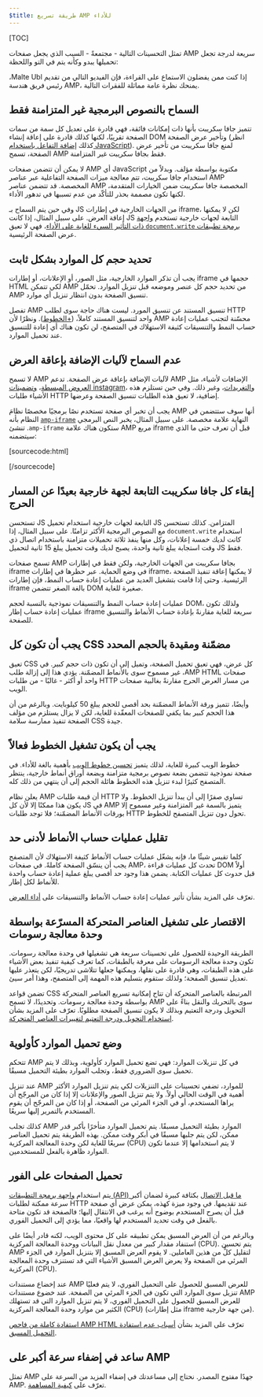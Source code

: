 ```yaml
---
$title: طريقة تسريع AMP للأداء
---
```

[TOC]

تمثل التحسينات التالية - مجتمعةً - السبب الذي يجعل صفحات AMP سريعة لدرجة تجعل تحميلها يبدو وكأنه يتم في التو واللحظة:

إذا كنت ممن يفضلون الاستماع على القراءة، فإن الفيديو التالي من تقديم <span dir="ltr" class="nowrap">Malte Ubl</span>، رئيس فريق هندسة AMP، يمنحك نظرة عامة مماثلة للفقرات التالية.

<amp-youtube
    data-videoid="9Cfxm7cikMY"
    layout="responsive"
    width="480" height="270">
</amp-youtube>

## السماح بالنصوص البرمجية غير المتزامنة فقط

تتميز جافا سكريبت بأنها ذات إمكانات فائقة،
فهي قادرة على تعديل كل سمة من سمات الصفحة تقريبًا،
لكنها كذلك قادرة على إعاقة إنشاء DOM وتأخير عرض الصفحة
(انظر كذلك [إضافة التفاعل باستخدام JavaScript](https://developers.google.com/web/fundamentals/performance/critical-rendering-path/adding-interactivity-with-javascript)).
لمنع جافا سكريبت من تأخير عرض الصفحة،
تسمح AMP فقط بجافا سكريبت غير المتزامنة.

لا يمكن أن تتضمن صفحات AMP أي JavaScript مكتوبة بواسطة مؤلف.
وبدلاً من استخدام جافا سكريبت،
تتم معالجة ميزات الصفحة التفاعلية عبر عناصر AMP المخصصة.
قد تتضمن عناصر AMP المخصصة جافا سكريبت ضمن الخيارات المتقدمة،
لكنها تكون مصممة بحذر للتأكّد من عدم تسببها في تدهور الأداء.

وفي حين يتم السماح بـ JS من الجهات الخارجية في إطارات iframe،
لكن لا يمكنها إعاقة العرض.
على سبيل المثال، إذا كانت JS التابعة لجهات خارجية تستخدم
[واجهة برمجة تطبيقات <span dir="ltr" class="nowrap">`document.write`</span> ذات التأثير السيء للغاية على الأداء](http://www.stevesouders.com/blog/2012/04/10/dont-docwrite-scripts/)،
فهي لا تعيق عرض الصفحة الرئيسية.

## تحديد حجم كل الموارد بشكل ثابت

يجب أن تذكر الموارد الخارجية، مثل الصور، أو الإعلانات، أو إطارات iframe حجمها في HTML
لكي تتمكن AMP من تحديد حجم كل عنصر وموضعه قبل تنزيل الموارد.
تحمّل AMP تنسيق الصفحة بدون انتظار تنزيل أي موارد.

تفصل AMP تنسيق المستند عن تنسيق المورد.
ليست هناك حاجة سوى لطلب HTTP واحد لتنسيق المستند كاملاً،
([+الخطوط](#font-triggering-must-be-efficient)).
ونظرًا لأن AMP محسّنة لتجنب عمليات إعادة حساب النمط والتنسيقات كثيفة الاستهلاك في المتصفح،
لن تكون هناك أي إعادة للتنسيق عند تحميل الموارد.

## عدم السماح لآليات الإضافة بإعاقة العرض

لا تسمح AMP لآليات الإضافة بإعاقة عرض الصفحة.
تدعم AMP الإضافات لأشياء، مثل
[العروض المبسطة](/docs/reference/extended/amp-lightbox.html)،
[وتضمينات instagram](/docs/reference/extended/amp-instagram.html)،
و[التغريدات](/docs/reference/extended/amp-twitter.html)، وغير ذلك.
وفي حين تستلزم هذه الأشياء طلبات HTTP إضافية،
لا تعيق هذه الطلبات تنسيق الصفحة وعرضها.

يجب أن تخبر أي صفحة تستخدم نصًا برمجيًا مخصصًا نظامَ AMP
أنها سوف ستتضمن في النهاية علامة مخصصة.
على سبيل المثال، يخبر النص البرمجي [<span dir="ltr" class="nowrap">`amp-iframe`</span>](/docs/reference/extended/amp-iframe.html)
النظام بأنه ستكون هناك علامة <span dir="ltr" class="nowrap">`amp-iframe`</span>.
تنشئ AMP مربع iframe قبل أن تعرف حتى ما الذي سيتضمنه:

[sourcecode:html]
<script async custom-element="amp-iframe" src="https://cdn.ampproject.org/v0/amp-youtube-0.1.js"></script>
[/sourcecode]

## إبقاء كل جافا سكريبت التابعة لجهة خارجية بعيدًا عن المسار الحرج

تستحسن JS التابعة لجهات خارجية استخدام تحميل JS المتزامن.
كذلك تستحسن استخدام <span dir="ltr" class="nowrap">`document.write`</span> مع النصوص البرمجية الأكثر تزامنًا.
على سبيل المثال، إذا كانت لديك خمسة إعلانات، وكل منها ينفذ ثلاثة تحميلات متزامنة
باستخدام اتصال ذي وقت استجابة يبلغ ثانية واحدة،
يصبح لديك وقت تحميل يبلغ 15 ثانية لتحميل JS فقط.

تسمح صفحات AMP بجافا سكريبت من الجهات الخارجية، ولكن فقط في إطارات iframe في وضع الحماية.
عبر حظرها في إطارات iframe، لا يمكنها إعاقة تنفيذ الصفحة الرئيسية.
وحتى إذا قامت بتشغيل العديد من عمليات إعادة حساب النمط،
فإن إطارات iframe بالغة الصغر تتضمن DOM صغيرة للغاية.

عمليات إعادة حساب النمط والتنسيقات نموذجية بالنسبة لحجم DOM،
ولذلك تكون عمليات إعادة حساب إطار iframe سريعة للغاية مقارنةً
بإعادة حساب الأنماط والتنسيق للصفحة.

## يجب أن تكون كل CSS مضمّنة ومقيدة بالحجم المحدد

تعيق CSS كل عرض، فهي تعيق تحميل الصفحة، وتميل إلى أن تكون ذات حجم كبير.
في صفحات <span dir="ltr" class="nowrap">AMP HTML</span>، غير مسموح سوى بالأنماط المضمّنة.
يؤدي هذا إلى إزالة طلب واحد أو أكثر - غالبًا - من طلبات HTTP من مسار العرض الحرج
مقارنةً بغالبية صفحات الويب.

وأيضًا، تتميز ورقة الأنماط المضمّنة بحد أقصى للحجم يبلغ 50 كيلوبايت.
وبالرغم من أن هذا الحجم كبير بما يكفي للصفحات المعقّدة للغاية،
لكن لا يزال يستلزم من مؤلف الصفحة تنفيذ ممارسة سلامة CSS جيدة.

## يجب أن يكون تشغيل الخطوط فعالاً

خطوط الويب كبيرة للغاية، لذلك يتميز
[تحسين خطوط الويب](https://developers.google.com/web/fundamentals/performance/optimizing-content-efficiency/webfont-optimization)
بأهمية بالغة للأداء.
في صفحة نموذجية تتضمن بضعة نصوص برمجية متزامنة وبضعة أوراق أنماط خارجية،
ينتظر المتصفح كثيرًا لبدء تنزيل هذه الخطوط هائلة الحجم إلى أن ينتهي من ذلك كله.

يعلن نظام AMP أن قيمة طلبات HTTP تساوي صفرًا إلى أن يبدأ تنزيل الخطوط.
ولا يكون هذا ممكنًا إلا لأن كل JS في AMP يتميز بالسمة غير المتزامنة
وغير مسموح إلا بورقات الأنماط المضمّنة؛
فلا توجد طلبات HTTP تحول دون تنزيل المتصفح للخطوط.

## تقليل عمليات حساب الأنماط لأدنى حد

كلما تقيس شيئًا ما، فإنه يشغّل عمليات حساب الأنماط كثيفة الاستهلاك
لأن المتصفح يجب أن ينسّق الصفحة كاملةً.
في صفحات AMP، تحدث كل عمليات قراءة DOM أولاً قبل حدوث كل عمليات الكتابة.
يضمن هذا وجود حد أقصى يبلغ عملية إعادة حساب واحدة للأنماط لكل إطار.

تعرّف على المزيد بشأن تأثير عمليات إعادة حساب الأنماط والتنسيقات على
[أداء العرض](https://developers.google.com/web/fundamentals/performance/rendering/).

## الاقتصار على تشغيل العناصر المتحركة المسرّعة بواسطة وحدة معالجة رسومات

الطريقة الوحيدة للحصول على تحسينات سريعة هي تشغيلها في وحدة معالجة رسومات.
تكون وحدة معالجة الرسومات على معرفة بالطبقات، كما تعرف كيفية تنفيذ بعض الأشياء على هذه الطبقات،
وهي قادرة على نقلها، ويمكنها جعلها تتلاشى تدريجيًا، لكن يتعذر عليها تعديل تنسيق الصفحة؛
ولذلك ستقوم بتسليم هذه المهمة إلى المتصفح، وهذا أمر سيئ.

تضمن قواعد CSS المرتبطة بالعناصر المتحركة أن تتاح إمكانية تسريع العناصر المتحركة بواسطة وحدة معالجة رسومات.
وتحديدًا، لا تسمح AMP سوى بالتحريك والنقل بناءً على التحويل ودرجة التعتيم
وبذلك لا يكون تنسيق الصفحة مطلوبًا.
تعرّف على المزيد بشأن
[استخدام التحويل ودرجة التعتيم لتغييرات العناصر المتحركة](https://developers.google.com/web/fundamentals/performance/rendering/stick-to-compositor-only-properties-and-manage-layer-count).

## وضع تحميل الموارد كأولوية

تتحكم AMP في كل تنزيلات الموارد: فهي تضع تحميل الموارد كأولوية،
وبذلك لا يتم تحميل سوى الضروري فقط، وتجلب الموارد بطيئة التحميل مسبقًا.

عند تنزيل AMP للموارد، تضفي تحسينات على التنزيلات
لكي يتم تنزيل الموارد الأكثر أهمية في الوقت الحالي أولاً.
ولا يتم تنزيل الصور والإعلانات إلا إذا كان من المرجّح أن يراها المستخدم،
أو في الجزء المرئي من الصفحة، أو إذا كان من المرجّح أن يقوم المستخدم بالتمرير إليها سريعًا.

كذلك تجلب AMP الموارد بطيئة التحميل مسبقًا.
يتم تحميل الموارد متأخرًا بأكبر قدر ممكن، لكن يتم جلبها مسبقًا في أبكر وقت ممكن.
بهذه الطريقة يتم تحميل العناصر سريعًا للغاية لكن وحدة المعالجة المركزية (CPU) لا يتم استخدامها إلا
عندما تكون الموارد ظاهرة بالفعل للمستخدمين.

## تحميل الصفحات على الفور

يتم استخدام [واجهة برمجة التطبيقات (API) ما قبل الاتصال](http://www.w3.org/TR/resource-hints/#dfn-preconnect)
بكثافة كبيرة لضمان أكبر سرعة ممكنة لطلبات HTTP عند تقديمها.
في وجود ميزة كهذه،
يمكن عرض أي صفحة قبل أن يصرح المستخدم بوضوح أنه يرغب في الانتقال إليها؛
فالصفحة قد تكون متاحة بالفعل في وقت تحديد المستخدم لها واقعيًا،
مما يؤدي إلى التحميل الفوري.

وبالرغم من أن العرض المسبق يمكن تطبيقه على كل محتوى الويب،
لكنه قادر أيضًا على استنفاد مقدار كبير من معدل نقل البيانات ووحدة المعالجة المركزية (CPU). يتم تحسين AMP لتقليل كلٍّ من هذين العاملين. لا يقوم العرض المسبق إلا بتنزيل الموارد في الجزء المرئي من الصفحة
ولا يعرض العرض المسبق الأشياء التي قد تستنزف وحدة المعالجة المركزية (CPU).

عند إخضاع مستندات AMP للعرض المسبق للحصول على التحميل الفوري،
لا يتم فعليًا تنزيل سوى الموارد التي تكون في الجزء المرئي من الصفحة.
عند خضوع مستندات AMP للعرض المسبق للحصول على التحميل الفوري،
لا يتم تنزيل الموارد التي قد تستهلك الكثير من موارد وحدة المعالجة المركزية (CPU) (مثل إطارات iframe من جهة خارجية).

تعرّف على المزيد بشأن
[أسباب عدم استفادة <span dir="ltr" class="nowrap">AMP HTML</span> استفادة كاملة من فاحص التحميل المسبق](https://medium.com/@cramforce/why-amp-html-does-not-take-full-advantage-of-the-preload-scanner-7e7f788aa94e).

## ساعد في إضفاء سرعة أكبر على AMP
تمثل AMP جهدًا مفتوح المصدر.
نحتاج إلى مساعدتك في إضفاء المزيد من السرعة على AMP.
تعرّف على [كيفية المساهمة](/docs/support/contribute.html).
